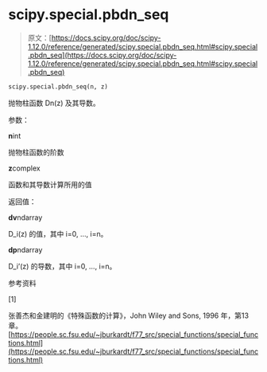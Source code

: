 # scipy.special.pbdn_seq

> 原文：[https://docs.scipy.org/doc/scipy-1.12.0/reference/generated/scipy.special.pbdn_seq.html#scipy.special.pbdn_seq](https://docs.scipy.org/doc/scipy-1.12.0/reference/generated/scipy.special.pbdn_seq.html#scipy.special.pbdn_seq)

```py
scipy.special.pbdn_seq(n, z)
```

抛物柱函数 Dn(z) 及其导数。

参数：

**n**int

抛物柱函数的阶数

**z**complex

函数和其导数计算所用的值

返回值：

**dv**ndarray

D_i(z) 的值，其中 i=0, …, i=n。

**dp**ndarray

D_i’(z) 的导数，其中 i=0, …, i=n。

参考资料

[1]

张善杰和金建明的《特殊函数的计算》，John Wiley and Sons, 1996 年，第13章。[https://people.sc.fsu.edu/~jburkardt/f77_src/special_functions/special_functions.html](https://people.sc.fsu.edu/~jburkardt/f77_src/special_functions/special_functions.html)
